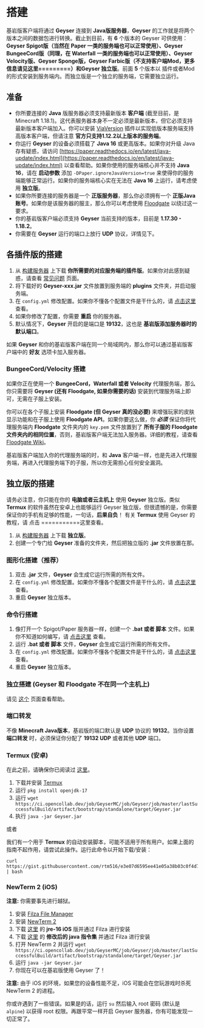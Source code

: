 # 搭建

基岩版客户端将通过 **Geyser** 连接到 **Java版服务器**，**Geyser** 的工作就是将两个版本之间的数据包进行转换。截止到目前，有 **6** 个版本的 Geyser 可供使用：**Geyser Spigot版（当然在 Paper 一类的服务端也可以正常使用）、Geyser BungeeCord版（同理，在 Waterfall 一类的服务端也可以正常使用）、Geyser Velocity版、Geyser Sponge版，Geyser Farbic版（不支持客户端Mod，更多信息请见这里=========）和Geyser 独立版**。前面 **5** 个版本以 插件或者Mod 的形式安装到服务端内。而独立版是一个独立的服务端，它需要独立运行。

## 准备

* 你所要连接的 **Java** 版服务器必须支持最新版本 **客户端** (截至目前，是 Minecraft 1.18.1)。这代表服务器本身不一定必须是最新版本，但它必须支持最新版本客户端加入。你可以安装 [ViaVersion](https://www.spigotmc.org/resources/viaversion.19254/) 插件以实现低版本服务端支持高版本客户端，但请注意 **官方只支持1.12.2以上版本的服务端**。
* 你运行 **Geyser** 的设备必须搭载了 **Java 16** 或更高版本。如果你对升级 Java 存有疑惑，请访问 [https://paper.readthedocs.io/en/latest/java-update/index.html](https://paper.readthedocs.io/en/latest/java-update/index.html) 以查看帮助。如果你使用的服务端核心并不支持 **Java 16**，请在 **启动参数** 添加 `-DPaper.ignoreJavaVersion=true` 来使得你的服务端能够正常运行。如果你的服务端核心实在无法在 **Java 16** 上运行，请考虑使用 **独立版**。
* 如果你所要连接的服务器是一个 **正版服务器**，那么你必须拥有一个 **正版Java账号**。如果你是该服务器的服主，那么你可以考虑使用 [Floodgate](https://1686965528.gitbook.io/geyser-wiki/floodgate-wiki/) 以绕过这一要求。
* 你的基岩版客户端必须支持 **Geyser** 当前支持的版本，目前是 **1.17.30 - 1.18.2**。
* 你需要在 **Geyser** 运行的端口上放行 **UDP** 协议，详情见下。

## 各插件版的搭建

1. 从 [构建服务器](https://ci.opencollab.dev/job/Geyser/job/master/) 上下载 **你所需要的对应服务端的插件版**。如果你对此感到疑惑，请查看 [常见问题](https://1686965528.gitbook.io/geyser-wiki/user-guide/chang-jian-wen-ti) 页面。
2. 将下载好的 **Geyser-xxx.jar** 文件放置到服务端的 **plugins** 文件夹，并启动服务端。
3. 在 `config.yml` 修改配置。如果你不懂各个配置文件是干什么的，请 [点击这里](../li-jie-pei-zhi.md) 查看。
4. 如果你修改了配置，你需要 **重启** 你的服务器。
5. 默认情况下，**Geyser** 开启的是端口是 **19132**，这也是 **基岩版添加服务器时的默认端口**。

如果 **Geyser** 和你的基岩版客户端在同一个局域网内，那么你可以通过基岩版客户端中的 **好友** 选项卡加入服务器。

### BungeeCord/Velocity 搭建

如果你正在使用一个 **BungeeCord，Waterfall 或者 Velocity** 代理服务端，那么你只需要将 **Geyser (还有 Floodgate, 如果你需要的话)** 安装到代理服务端上即可，无需在子服上安装。

你可以在各个子服上安装 **Floodgate (但 Geyser 真的没必要)** 来增强玩家的皮肤显示功能和在子服上使用 **Floodgate API**。如果你要这么做，你 _**必须**_ 保证你将代理服务端内 **Floodgate** 文件夹内的 `key.pem` 文件放置到了 **所有子服的 Floodgate 文件夹内的相同位置**，否则，基岩版客户端无法加入服务器。详细的教程，请查看 [Floodgate Wiki](broken-reference)。

基岩版客户端加入你的代理服务端的时，和 **Java** 客户端一样，也是先进入代理服务端，再进入代理服务端下的子服，所以你无需担心任何安全漏洞。

## 独立版的搭建

请务必注意，你只能在你的 **电脑或者云主机上** 使用 **Geyser** 独立版。类似**Termux** 的软件虽然在安卓上也能够运行 Geyser 独立版，但很遗憾的是，你需要保证你的手机有足够的性能，一句话，**后果自负**！ 有关 **Termux** 使用 Geyser 的教程，请 点击 ===========这里查看。

1. 从 [构建服务器](https://ci.opencollab.dev/job/Geyser/job/master/) 上下载 **独立版**。
2. 创建一个专门给 **Geyser** 准备的文件夹，然后把独立版的 **.jar** 文件放置在那。

### 图形化搭建（推荐）

1. 双击 **.jar** 文件，**Geyser** 会生成它运行所需的所有文件。
2. 在 `config.yml` 修改配置。如果你不懂各个配置文件是干什么的，请 [点击这里](../li-jie-pei-zhi.md) 查看。
3. 重启 **Geyser** 独立版本。

### 命令行搭建

1. 像打开一个 Spigot/Paper 服务器一样，创建一个 **.bat 或者 脚本** 文件。如果你不知道如何编写，请 [点击这里](bian-xie-qi-dong-jiao-ben.md) 查看。
2. 运行 **.bat 或者 脚本** 文件，**Geyser** 会生成它运行所需的所有文件。
3. 在 `config.yml` 修改配置。如果你不懂各个配置文件是干什么的，请 [点击这里](../li-jie-pei-zhi.md) 查看。
4. 重启 **Geyser** 独立版本。

### 独立搭建 (Geyser 和 Floodgate 不在同一个主机上)

请见 [这个](broken-reference) 页面查看帮助。

### 端口转发

不像 **Minecraft Java版本**，基岩版的端口默认是 **UDP** 协议的 **19132**。当你设置 **端口转发** 时，必须保证你分配了 **19132 UDP** 或者其他 **UDP** 端口。

### Termux (安卓)

在此之前，请确保你已阅读过 [这里](./#du-li-ban-de-da-jian)。

1. 下载并安装 [Termux](https://termux.com)
2. 运行 `pkg install openjdk-17`
3. 运行 `wget https://ci.opencollab.dev/job/GeyserMC/job/Geyser/job/master/lastSuccessfulBuild/artifact/bootstrap/standalone/target/Geyser.jar`
4. 执行 `java -jar Geyser.jar`

或者

我们有一个用于 **Termux** 的自动安装脚本，可能不适用于所有用户。如果上面的指南不起作用，请尝试此操作。运行此命令以开始下载/安装：

```
curl https://gist.githubusercontent.com/rtm516/e3e07d6595ee41e05a38b03c0f4d7a80/raw/install.sh | bash
```

### NewTerm 2 (iOS)

**注意:** 你需要事先进行越狱。

1. 安装 [Filza File Manager](http://cydia.saurik.com/package/com.tigisoftware.filza/)
2. 安装 [NewTerm 2](https://chariz.com/get/newterm)
3. 下载 [这里](https://github.com/PojavLauncherTeam/PojavLauncher\_iOS/releases/download/v16-openjdk/openjdk-16-jre\_16.0.0+git20201217.8383f41-2\_iphoneos-arm.deb) 的 **jre-16 iOS** 版并通过 Filza 进行安装
4. 下载 [这里](https://cdn.discordapp.com/attachments/558829512633090048/834014323755319306/com.letschill.java\_0.1\_iphoneos-arm.deb) 的 **修改后的 java 指令集** 并通过 Filza 进行安装
5. 打开 NewTerm 2 并运行 `wget https://ci.opencollab.dev/job/GeyserMC/job/Geyser/job/master/lastSuccessfulBuild/artifact/bootstrap/standalone/target/Geyser.jar`
6. 运行 `java -jar Geyser.jar`
7. 你现在可以在基岩版使用 Geyser 了！

**注意:** 由于 iOS 的环境，如果您的设备性能不足，iOS 可能会在您玩游戏时杀死 NewTerm 2 的进程。

你或许遇到了一些错误。如果是的话，运行 `su` 然后输入 root 密码 (默认是 `alpine`) 以获得 root 权限。再跟平常一样开启 Geyser 服务器，你有可能发现一切正常了。
